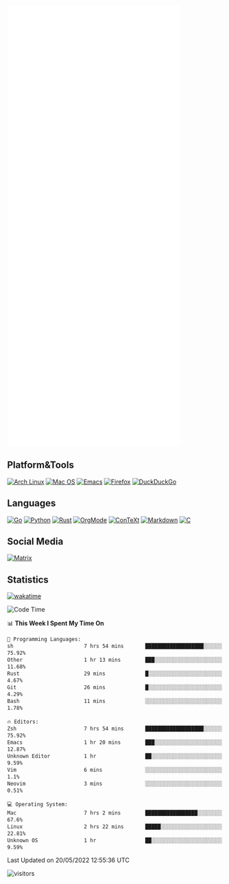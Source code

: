 ![Metrics](https://github.com/SteamedFish/SteamedFish/blob/master/github-metrics.svg)

## Platform&Tools

[![Arch Linux](https://img.shields.io/badge/ArchLinux-1793D1?logo=arch-linux&logoColor=fff&style=flat-square)](https://archlinux.org/)
[![Mac OS](https://img.shields.io/badge/MacOS-000000?style=flat-square&logo=macos&logoColor=F0F0F0)](https://www.apple.com/macos/)
[![Emacs](https://img.shields.io/badge/Emacs-%237F5AB6.svg?&style=flat-square&logo=gnu-emacs&logoColor=white)](https://www.gnu.org/software/emacs/)
[![Firefox](https://img.shields.io/badge/Firefox-FF7139?style=flat-square&logo=Firefox-Browser&logoColor=white)](https://firefox.com/)
[![DuckDuckGo](https://img.shields.io/badge/DuckDuckGo-DE5833?style=flat-square&logo=DuckDuckGo&logoColor=white)](https://duckduckgo.com/)

## Languages

[![Go](https://img.shields.io/badge/Golang-%2300ADD8.svg?style=flat-square&logo=go&logoColor=white)](https://golang.org/)
[![Python](https://img.shields.io/badge/Python-3670A0?style=flat-square&logo=python&logoColor=ffdd54)](https://www.python.org/)
[![Rust](https://img.shields.io/badge/Rust-%23000000.svg?style=flat-square&logo=rust&logoColor=white)](https://www.rust-lang.org/)
[![OrgMode](https://img.shields.io/badge/OrgMode-%23000000.svg?style=flat-square&logo=org&logoColor=white)](https://orgmode.org/)
[![ConTeXt](https://img.shields.io/badge/ConTeXt-%23008080.svg?style=flat-square&logo=latex&logoColor=white)](https://contextgarden.net/)
[![Markdown](https://img.shields.io/badge/MarkDown-%23000000.svg?style=flat-square&logo=markdown&logoColor=white)](https://daringfireball.net/projects/markdown/)
[![C](https://img.shields.io/badge/C-%2300599C.svg?style=flat-square&logo=c&logoColor=white)](https://www.iso.org/standard/74528.html)

## Social Media

[![Matrix](https://img.shields.io/badge/SteamedFish-2CA5E0?style=social&logo=matrix&logoColor=black)](https://matrix.to/#/@i:steamedfish.org)

## Statistics
[![wakatime](https://wakatime.com/badge/user/168280d6-fcf2-4b4f-ad3a-dc4612f35b38.svg)](https://wakatime.com/@168280d6-fcf2-4b4f-ad3a-dc4612f35b38)

<!--START_SECTION:waka-->
![Code Time](http://img.shields.io/badge/Code%20Time-1%2C819%20hrs%2039%20mins-blue)

📊 **This Week I Spent My Time On** 

```text
💬 Programming Languages: 
sh                       7 hrs 54 mins       ███████████████████░░░░░░   75.92% 
Other                    1 hr 13 mins        ███░░░░░░░░░░░░░░░░░░░░░░   11.68% 
Rust                     29 mins             █░░░░░░░░░░░░░░░░░░░░░░░░   4.67% 
Git                      26 mins             █░░░░░░░░░░░░░░░░░░░░░░░░   4.29% 
Bash                     11 mins             ░░░░░░░░░░░░░░░░░░░░░░░░░   1.78%

🔥 Editors: 
Zsh                      7 hrs 54 mins       ███████████████████░░░░░░   75.92% 
Emacs                    1 hr 20 mins        ███░░░░░░░░░░░░░░░░░░░░░░   12.87% 
Unknown Editor           1 hr                ██░░░░░░░░░░░░░░░░░░░░░░░   9.59% 
Vim                      6 mins              ░░░░░░░░░░░░░░░░░░░░░░░░░   1.1% 
Neovim                   3 mins              ░░░░░░░░░░░░░░░░░░░░░░░░░   0.51%

💻 Operating System: 
Mac                      7 hrs 2 mins        █████████████████░░░░░░░░   67.6% 
Linux                    2 hrs 22 mins       █████░░░░░░░░░░░░░░░░░░░░   22.81% 
Unknown OS               1 hr                ██░░░░░░░░░░░░░░░░░░░░░░░   9.59%

```


 Last Updated on 20/05/2022 12:55:36 UTC
<!--END_SECTION:waka-->

![visitors](https://visitor-badge.laobi.icu/badge?page_id=SteamedFish.SteamedFish)
